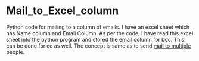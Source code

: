 # Mail_to_Excel_column
Python code for mailing to a column of emails.
I have an excel sheet which has Name column and Email Column.
As per the code, I have read this excel sheet into the python program and stored the email column for bcc. This can be done for cc as well.
The concept is same as to send [mail to multiple](https://github.com/KAR180419/Multi_Email_Automation) people.
